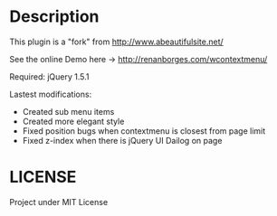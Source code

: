 Description
============
This plugin is a "fork" from http://www.abeautifulsite.net/

See the online Demo here -> http://renanborges.com/wcontextmenu/

Required: jQuery 1.5.1

Lastest modifications:
  - Created sub menu items
  - Created more elegant style
  - Fixed position bugs when contextmenu is closest from page limit
  - Fixed z-index when there is jQuery UI Dailog on page

LICENSE
============
Project under MIT License
